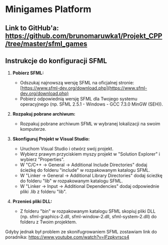 # Minigames Platform

## Link to GitHub'a: https://github.com/brunomaruwka1/Projekt_CPP/tree/master/sfml_games

## Instrukcje do konfiguracji SFML

1. **Pobierz SFML:**
   - Odszukaj najnowszą wersję SFML na oficjalnej stronie: [https://www.sfml-dev.org/download.php](https://www.sfml-dev.org/download.php)
   - Pobierz odpowiednią wersję SFML dla Twojego systemu operacyjnego (np. SFML 2.5.1 - Windows - GCC 7.3.0 MinGW (SEH)).

2. **Rozpakuj pobrane archiwum:**
   - Rozpakuj pobrane archiwum SFML w wybranej lokalizacji na swoim komputerze.

3. **Skonfiguruj Projekt w Visual Studio:**
   - Uruchom Visual Studio i otwórz swój projekt.
   - Wybierz prawym przyciskiem myszy projekt w "Solution Explorer" i wybierz "Properties".
   - W "C/C++ -> General -> Additional Include Directories" dodaj ścieżkę do folderu "include" w rozpakowanym katalogu SFML.
   - W "Linker -> General -> Additional Library Directories" dodaj ścieżkę do folderu "lib" w rozpakowanym katalogu SFML.
   - W "Linker -> Input -> Additional Dependencies" dodaj odpowiednie pliki .lib z folderu "lib".

4. **Przenieś pliki DLL:**
   - Z folderu "bin" w rozpakowanym katalogu SFML skopiuj pliki DLL (np. sfml-graphics-2.dll, sfml-window-2.dll, sfml-system-2.dll) do folderu z Twoim projektem.

Gdyby jednak był problem ze skonifugrowaniem SFML zostawiam link do poradnika:
https://www.youtube.com/watch?v=lFzpkvrscs4
